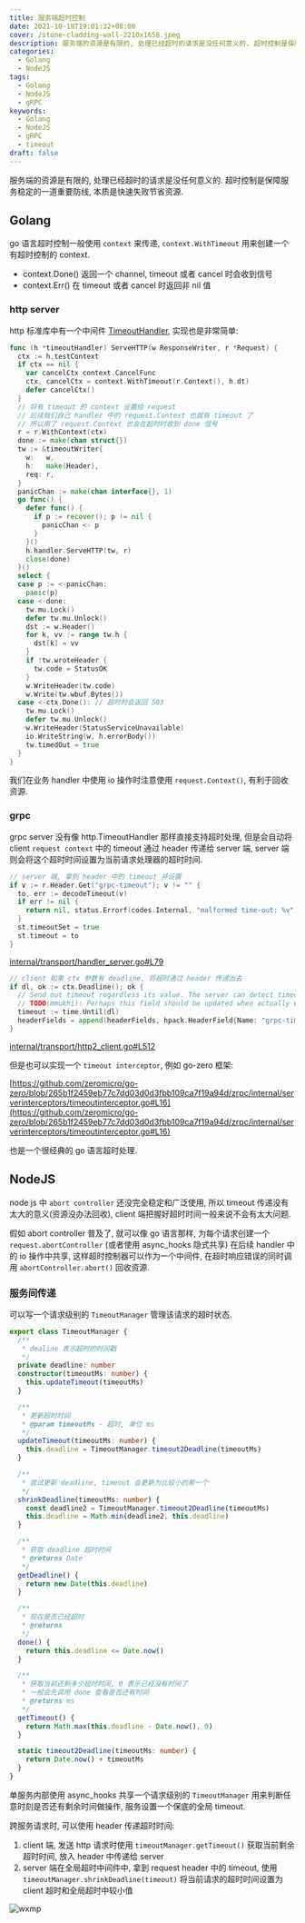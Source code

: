 ```yaml
---
title: 服务端超时控制
date: 2021-10-18T19:01:32+08:00
cover: /stone-cladding-wall-2210x1658.jpeg
description: 服务端的资源是有限的, 处理已经超时的请求是没任何意义的. 超时控制是保障服务稳定的一道重要防线, 本质是快速失败节省资源.
categories:
  - Golang
  - NodeJS
tags:
  - Golang
  - NodeJS
  - gRPC
keywords:
  - Golang
  - NodeJS
  - gRPC
  - timeout
draft: false
---
```


服务端的资源是有限的, 处理已经超时的请求是没任何意义的. 超时控制是保障服务稳定的一道重要防线, 本质是快速失败节省资源.

<!--more-->

## Golang

go 语言超时控制一般使用 `context` 来传递, `context.WithTimeout` 用来创建一个有超时控制的 context.

- context.Done() 返回一个 channel, timeout 或者 cancel 时会收到信号
- context.Err() 在 timeout 或者 cancel 时返回非 nil 值

### http server

http 标准库中有一个中间件 [TimeoutHandler](https://github.com/golang/go/blob/cf51fb5d680a9a1ca98af3361e65722d07bff111/src/net/http/server.go#L3323), 实现也是非常简单:

```go
func (h *timeoutHandler) ServeHTTP(w ResponseWriter, r *Request) {
  ctx := h.testContext
  if ctx == nil {
    var cancelCtx context.CancelFunc
    ctx, cancelCtx = context.WithTimeout(r.Context(), h.dt)
    defer cancelCtx()
  }
  // 将有 timeout 的 context 设置给 request
  // 后续我们自己 handler 中的 request.Context 也就有 timeout 了
  // 所以用了 request.Context 也会在超时时收到 done 信号
  r = r.WithContext(ctx)
  done := make(chan struct{})
  tw := &timeoutWriter{
    w:   w,
    h:   make(Header),
    req: r,
  }
  panicChan := make(chan interface{}, 1)
  go func() {
    defer func() {
      if p := recover(); p != nil {
        panicChan <- p
      }
    }()
    h.handler.ServeHTTP(tw, r)
    close(done)
  }()
  select {
  case p := <-panicChan:
    panic(p)
  case <-done:
    tw.mu.Lock()
    defer tw.mu.Unlock()
    dst := w.Header()
    for k, vv := range tw.h {
      dst[k] = vv
    }
    if !tw.wroteHeader {
      tw.code = StatusOK
    }
    w.WriteHeader(tw.code)
    w.Write(tw.wbuf.Bytes())
  case <-ctx.Done(): // 超时时会返回 503
    tw.mu.Lock()
    defer tw.mu.Unlock()
    w.WriteHeader(StatusServiceUnavailable)
    io.WriteString(w, h.errorBody())
    tw.timedOut = true
  }
}
```

我们在业务 handler 中使用 io 操作时注意使用 `request.Context()`, 有利于回收资源.

### grpc

grpc server 没有像 http.TimeoutHandler 那样直接支持超时处理, 但是会自动将 client `request context` 中的 timeout 通过 header 传递给 server 端, server 端则会将这个超时时间设置为当前请求处理器的超时时间.

```go
// server 端, 拿到 header 中的 timeout 并设置
if v := r.Header.Get("grpc-timeout"); v != "" {
  to, err := decodeTimeout(v)
  if err != nil {
    return nil, status.Errorf(codes.Internal, "malformed time-out: %v", err)
  }
  st.timeoutSet = true
  st.timeout = to
}
```

[internal/transport/handler_server.go#L79](https://github.com/grpc/grpc-go/blob/4757d0249e2d5d16f259ce4224f7ec5fb7f284ee/internal/transport/handler_server.go#L79)

```go
// client 如果 ctx 参数有 deadline, 将超时通过 header 传递出去
if dl, ok := ctx.Deadline(); ok {
  // Send out timeout regardless its value. The server can detect timeout context by itself.
  // TODO(mmukhi): Perhaps this field should be updated when actually writing out to the wire.
  timeout := time.Until(dl)
  headerFields = append(headerFields, hpack.HeaderField{Name: "grpc-timeout", Value: grpcutil.EncodeDuration(timeout)})
}
```

[internal/transport/http2_client.go#L512](https://github.com/grpc/grpc-go/blob/4757d0249e2d5d16f259ce4224f7ec5fb7f284ee/internal/transport/http2_client.go#L512)

但是也可以实现一个 `timeout interceptor`, 例如 go-zero 框架:

[https://github.com/zeromicro/go-zero/blob/265b1f2459eb77c7dd03d0d3fbb109ca7f19a94d/zrpc/internal/serverinterceptors/timeoutinterceptor.go#L16](https://github.com/zeromicro/go-zero/blob/265b1f2459eb77c7dd03d0d3fbb109ca7f19a94d/zrpc/internal/serverinterceptors/timeoutinterceptor.go#L16)

也是一个很经典的 go 语言超时处理.

## NodeJS

node js 中 `abort controller` 还没完全稳定和广泛使用, 所以 timeout 传递没有太大的意义(资源没办法回收), client 端把握好超时时间一般来说不会有太大问题.

假如 abort controller 普及了, 就可以像 go 语言那样, 为每个请求创建一个 `request.abortController` (或者使用 async_hooks 隐式共享) 在后续 handler 中的 io 操作中共享, 这样超时控制器可以作为一个中间件, 在超时响应错误的同时调用 `abortController.abort()` 回收资源.

### 服务间传递

可以写一个请求级别的 `TimeoutManager` 管理该请求的超时状态.

```ts
export class TimeoutManager {
  /**
   * dealine 表示超时的时间戳
   */
  private deadline: number
  constructor(timeoutMs: number) {
    this.updateTimeout(timeoutMs)
  }

  /**
   * 更新超时时间
   * @param timeoutMs - 超时, 单位 ms
   */
  updateTimeout(timeoutMs: number) {
    this.deadline = TimeoutManager.timeout2Deadline(timeoutMs)
  }

  /**
   * 尝试更新 deadline, timeout 会更新为比较小的那一个
   */
  shrinkDeadline(timeoutMs: number) {
    const deadline2 = TimeoutManager.timeout2Deadline(timeoutMs)
    this.deadline = Math.min(deadline2, this.deadline)
  }

  /**
   * 获取 deadline 超时时间
   * @returns Date
   */
  getDeadline() {
    return new Date(this.deadline)
  }

  /**
   * 现在是否已经超时
   * @returns
   */
  done() {
    return this.deadline <= Date.now()
  }

  /**
   * 获取当前还剩多少超时时间, 0 表示已经没有时间了
   * 一般会先调用 done 查看是否还有时间
   * @returns ms
   */
  getTimeout() {
    return Math.max(this.deadline - Date.now(), 0)
  }

  static timeout2Deadline(timeoutMs: number) {
    return Date.now() + timeoutMs
  }
}
```

单服务内部使用 async_hooks 共享一个请求级别的 `TimeoutManager` 用来判断任意时刻是否还有剩余时间做操作, 服务设置一个保底的全局 timeout.

跨服务请求时, 可以使用 header 传递超时时间:

1. client 端, 发送 http 请求时使用 `timeoutManager.getTimeout()` 获取当前剩余超时时间, 放入 header 中传递给 server
2. server 端在全局超时中间件中, 拿到 request header 中的 timeout, 使用 `timeoutManager.shrinkDeadline(timeout)` 将当前请求的超时时间设置为 client 超时和全局超时中较小值

![wxmp](/wxmp_tiny_1.png)
